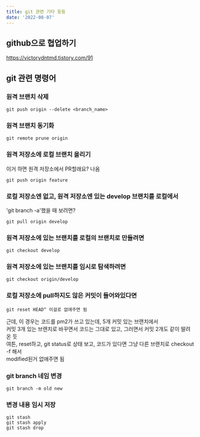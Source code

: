 ```yaml
---
title: git 관련 기타 등등
date: '2022-08-07'
---
```


## github으로 협업하기
https://victorydntmd.tistory.com/91

## git 관련 명령어

### 원격 브랜치 삭제
```shell
git push origin --delete <branch_name>
```

### 원격 브랜치 동기화
```shell
git remote prune origin
```

### 원격 저장소에 로컬 브랜치 올리기
이거 하면 원격 저장소에서 PR할래요? 나옴
```shell
git push origin feature
```

### 로컬 저장소엔 없고, 원격 저장소엔 있는 develop 브랜치를 로컬에서
'git branch -a'했을 때 보려면?
```shell
git pull origin develop
```

### 원격 저장소에 있는 브랜치를 로컬의 브랜치로 만들려면
```shell
git checkout develop
```

### 원격 저장소에 있는 브랜치를 임시로 탐색하려면
```shell
git checkout origin/develop
```

### 로컬 저장소에 pull하지도 않은 커밋이 들어와있다면
```shell
git reset HEAD^ 이걸로 없애주면 됨
```
근데, 이 경우는 코드를 pm2가 쓰고 있는데, 5개 커밋 있는 브랜치에서  
커밋 3개 있는 브랜치로 바꾸면서 코드는 그대로 있고, 그러면서 커밋 2개도 같이 딸려온 듯  
여튼, reset하고, git status로 상태 보고, 코드가 있다면 그냥 다른 브랜치로 checkout -f 해서  
modified된거 없애주면 됨  

### git branch 네임 변경
```shell
git branch -m old new
```

### 변경 내용 임시 저장
```shell
git stash
git stash apply
git stash drop
```
